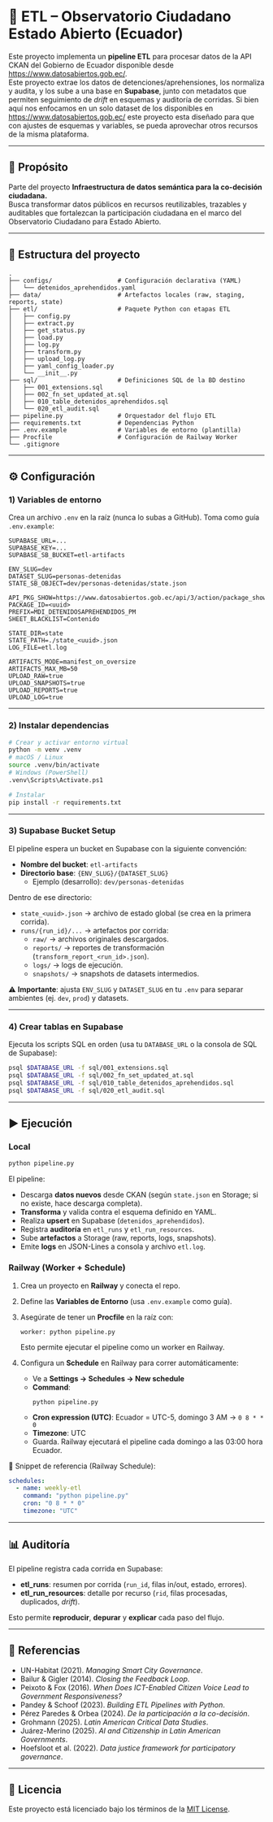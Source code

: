 # 🚀 ETL – Observatorio Ciudadano Estado Abierto (Ecuador)

Este proyecto implementa un **pipeline ETL** para procesar datos de la API CKAN del Gobierno de Ecuador disponible desde https://www.datosabiertos.gob.ec/.  
Este proyecto extrae los datos de detenciones/aprehensiones, los normaliza y audita, y los sube a una base en **Supabase**, junto con metadatos que permiten seguimiento de *drift* en esquemas y auditoría de corridas. Si bien aquí nos enfocamos en un solo dataset de los disponibles en https://www.datosabiertos.gob.ec/ este proyecto esta diseñado para que con ajustes de esquemas y variables, se pueda aprovechar otros recursos de la misma plataforma. 

---

## 🎯 Propósito

Parte del proyecto **Infraestructura de datos semántica para la co-decisión ciudadana.**  
Busca transformar datos públicos en recursos reutilizables, trazables y auditables que fortalezcan la participación ciudadana en el marco del Observatorio Ciudadano para Estado Abierto.

---

## 📂 Estructura del proyecto

```
.
├── configs/                  # Configuración declarativa (YAML)
│   └── detenidos_aprehendidos.yaml
├── data/                     # Artefactos locales (raw, staging, reports, state)
├── etl/                      # Paquete Python con etapas ETL
│   ├── config.py
│   ├── extract.py
│   ├── get_status.py
│   ├── load.py
│   ├── log.py
│   ├── transform.py
│   ├── upload_log.py
│   ├── yaml_config_loader.py
│   └── __init__.py
├── sql/                      # Definiciones SQL de la BD destino
│   ├── 001_extensions.sql
│   ├── 002_fn_set_updated_at.sql
│   ├── 010_table_detenidos_aprehendidos.sql
│   └── 020_etl_audit.sql
├── pipeline.py               # Orquestador del flujo ETL
├── requirements.txt          # Dependencias Python
├── .env.example              # Variables de entorno (plantilla)
├── Procfile                  # Configuración de Railway Worker
└── .gitignore
```

---

## ⚙️ Configuración

### 1) Variables de entorno

Crea un archivo `.env` en la raíz (nunca lo subas a GitHub). Toma como guía `.env.example`:

```dotenv
SUPABASE_URL=...
SUPABASE_KEY=...
SUPABASE_SB_BUCKET=etl-artifacts

ENV_SLUG=dev
DATASET_SLUG=personas-detenidas
STATE_SB_OBJECT=dev/personas-detenidas/state.json

API_PKG_SHOW=https://www.datosabiertos.gob.ec/api/3/action/package_show
PACKAGE_ID=<uuid>
PREFIX=MDI_DETENIDOSAPREHENDIDOS_PM
SHEET_BLACKLIST=Contenido

STATE_DIR=state
STATE_PATH=./state_<uuid>.json
LOG_FILE=etl.log

ARTIFACTS_MODE=manifest_on_oversize
ARTIFACTS_MAX_MB=50
UPLOAD_RAW=true
UPLOAD_SNAPSHOTS=true
UPLOAD_REPORTS=true
UPLOAD_LOG=true
```

---

### 2) Instalar dependencias

```bash
# Crear y activar entorno virtual
python -m venv .venv
# macOS / Linux
source .venv/bin/activate
# Windows (PowerShell)
.venv\Scripts\Activate.ps1

# Instalar
pip install -r requirements.txt
```

---

### 3) Supabase Bucket Setup

El pipeline espera un bucket en Supabase con la siguiente convención:

- **Nombre del bucket**: `etl-artifacts`  
- **Directorio base**: `{ENV_SLUG}/{DATASET_SLUG}`  
  - Ejemplo (desarrollo): `dev/personas-detenidas`

Dentro de ese directorio:

- `state_<uuid>.json` → archivo de estado global (se crea en la primera corrida).  
- `runs/{run_id}/...` → artefactos por corrida:
  - `raw/` → archivos originales descargados.  
  - `reports/` → reportes de transformación (`transform_report_<run_id>.json`).  
  - `logs/` → logs de ejecución.  
  - `snapshots/` → snapshots de datasets intermedios.  

⚠️ **Importante**: ajusta `ENV_SLUG` y `DATASET_SLUG` en tu `.env` para separar ambientes (ej. `dev`, `prod`) y datasets.


---

### 4) Crear tablas en Supabase

Ejecuta los scripts SQL en orden (usa tu `DATABASE_URL` o la consola de SQL de Supabase):

```bash
psql $DATABASE_URL -f sql/001_extensions.sql
psql $DATABASE_URL -f sql/002_fn_set_updated_at.sql
psql $DATABASE_URL -f sql/010_table_detenidos_aprehendidos.sql
psql $DATABASE_URL -f sql/020_etl_audit.sql
```

---

## ▶️ Ejecución

### Local

```bash
python pipeline.py
```

El pipeline:

- Descarga **datos nuevos** desde CKAN (según `state.json` en Storage; si no existe, hace descarga completa).
- **Transforma** y valida contra el esquema definido en YAML.
- Realiza **upsert** en Supabase (`detenidos_aprehendidos`).
- Registra **auditoría** en `etl_runs` y `etl_run_resources`.
- Sube **artefactos** a Storage (raw, reports, logs, snapshots).
- Emite **logs** en JSON-Lines a consola y archivo `etl.log`.

### Railway (Worker + Schedule)

1. Crea un proyecto en **Railway** y conecta el repo.  
2. Define las **Variables de Entorno** (usa `.env.example` como guía).  
3. Asegúrate de tener un **Procfile** en la raíz con:

   ```Procfile
   worker: python pipeline.py
   ```

   Esto permite ejecutar el pipeline como un worker en Railway.  

4. Configura un **Schedule** en Railway para correr automáticamente:  
   - Ve a **Settings → Schedules → New schedule**  
   - **Command**:  
     ```
     python pipeline.py
     ```
   - **Cron expression (UTC)**: Ecuador = UTC-5, domingo 3 AM → `0 8 * * 0`  
   - **Timezone**: UTC  
   - Guarda. Railway ejecutará el pipeline cada domingo a las 03:00 hora Ecuador.  

📌 Snippet de referencia (Railway Schedule):

```yaml
schedules:
  - name: weekly-etl
    command: "python pipeline.py"
    cron: "0 8 * * 0"
    timezone: "UTC"
```

---

## 📊 Auditoría

El pipeline registra cada corrida en Supabase:

- **etl_runs**: resumen por corrida (`run_id`, filas in/out, estado, errores).  
- **etl_run_resources**: detalle por recurso (`rid`, filas procesadas, duplicados, *drift*).  

Esto permite **reproducir**, **depurar** y **explicar** cada paso del flujo.

---

## 🧩 Referencias

- UN-Habitat (2021). *Managing Smart City Governance*.  
- Bailur & Gigler (2014). *Closing the Feedback Loop*.  
- Peixoto & Fox (2016). *When Does ICT-Enabled Citizen Voice Lead to Government Responsiveness?*  
- Pandey & Schoof (2023). *Building ETL Pipelines with Python*.  
- Pérez Paredes & Orbea (2024). *De la participación a la co-decisión*.  
- Grohmann (2025). *Latin American Critical Data Studies*.  
- Juárez-Merino (2025). *AI and Citizenship in Latin American Governments*.  
- Hoefsloot et al. (2022). *Data justice framework for participatory governance*.  

---

## 📄 Licencia

Este proyecto está licenciado bajo los términos de la [MIT License](LICENSE).
